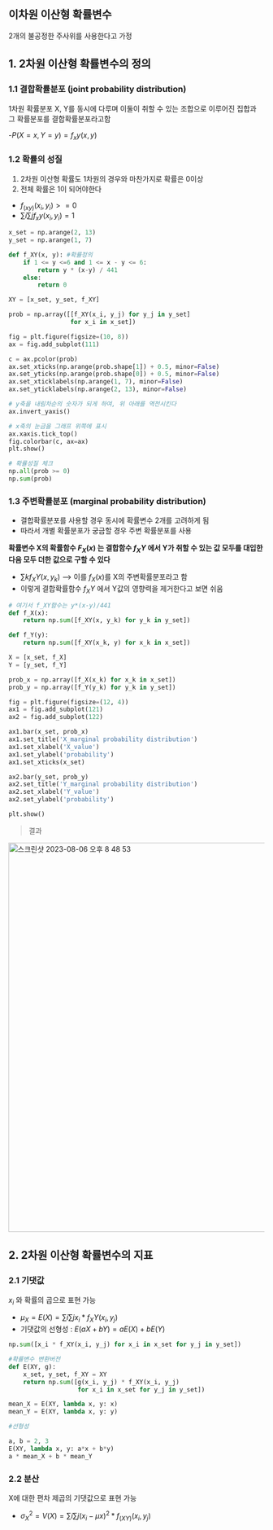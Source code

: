 ## 이차원 이산형 확률변수
2개의 불공정한 주사위를 사용한다고 가정

## 1. 2차원 이산형 확률변수의 정의


### 1.1 결합확률분포 (joint probability distribution)
1차원 확률분포 X, Y를 동시에 다루며 이둘이 취할 수 있는 조합으로 이루어진 집합과 그 확률분포를 결합확률분포라고함


-$P(X=x, Y=y) = f_xy(x,y)$ 

### 1.2 확률의 성질
1) 2차원 이산형 확률도 1차원의 경우와 마찬가지로 확률은 0이상
2) 전체 확률은 1이 되어야한다

- $f_(xy)(x_i, y_i) >= 0$
- $\sum{i}\sum{j}f_xy(x_i,y_i) = 1$


``` python
x_set = np.arange(2, 13)
y_set = np.arange(1, 7)

def f_XY(x, y): #확률정의
    if 1 <= y <=6 and 1 <= x - y <= 6:
        return y * (x-y) / 441
    else:
        return 0

XY = [x_set, y_set, f_XY]

prob = np.array([[f_XY(x_i, y_j) for y_j in y_set]
                 for x_i in x_set])

fig = plt.figure(figsize=(10, 8))
ax = fig.add_subplot(111)

c = ax.pcolor(prob)
ax.set_xticks(np.arange(prob.shape[1]) + 0.5, minor=False)
ax.set_yticks(np.arange(prob.shape[0]) + 0.5, minor=False)
ax.set_xticklabels(np.arange(1, 7), minor=False)
ax.set_yticklabels(np.arange(2, 13), minor=False)

# y축을 내림차순의 숫자가 되게 하여, 위 아래를 역전시킨다
ax.invert_yaxis()

# x축의 눈금을 그래프 위쪽에 표시
ax.xaxis.tick_top()
fig.colorbar(c, ax=ax)
plt.show()
```

``` python
# 확률성질 체크
np.all(prob >= 0)
np.sum(prob)
```


### 1.3 주변확률분포 (marginal probability distribution)
- 결합확률분포를 사용할 경우 동시에 확률변수 2개를 고려하게 됨
- 따라서 개별 확률분포가 궁금할 경우 주변 확률분포를 사용

**확률변수 X의 확률함수 $F_X(x)$ 는 결합함수 $f_XY$ 에서 Y가 취할 수 있는 값 모두를 대입한 다음 모두 더한 값으로 구할 수 있다**


- $\sum{k}f_XY(x, y_k)$  --> 이를 $f_X(x)$를 X의 주변확률분포라고 함
- 이렇게 결합확률함수 $f_XY$ 에서 Y값의 영향력을 제거한다고 보면 쉬움


``` python
# 여기서 f_XY함수는 y*(x-y)/441
def f_X(x):
    return np.sum([f_XY(x, y_k) for y_k in y_set])

def f_Y(y):
    return np.sum([f_XY(x_k, y) for x_k in x_set])

X = [x_set, f_X]
Y = [y_set, f_Y]

prob_x = np.array([f_X(x_k) for x_k in x_set])
prob_y = np.array([f_Y(y_k) for y_k in y_set])

fig = plt.figure(figsize=(12, 4))
ax1 = fig.add_subplot(121)
ax2 = fig.add_subplot(122)

ax1.bar(x_set, prob_x)
ax1.set_title('X_marginal probability distribution')
ax1.set_xlabel('X_value')
ax1.set_ylabel('probability')
ax1.set_xticks(x_set)

ax2.bar(y_set, prob_y)
ax2.set_title('Y_marginal probability distribution')
ax2.set_xlabel('Y_value')
ax2.set_ylabel('probability')

plt.show()
```


> 결과


<img width="765" alt="스크린샷 2023-08-06 오후 8 48 53" src="https://github.com/hozyhozy/Statistics/assets/123252821/28b617ff-4383-47be-ae73-023901f617cc">


## 2. 2차원 이산형 확률변수의 지표

### 2.1 기댓값
$x_i$ 와 확률의 곱으로 표현 가능

- $\mu_{X} = E(X) = \sum{i}\sum{j}x_i * f_XY(x_i, y_j)$
- 기댓값의 선형성 : $E(aX+bY) = aE(X)+bE(Y)$


``` python
np.sum([x_i * f_XY(x_i, y_j) for x_i in x_set for y_j in y_set])

#확률변수 변환버전
def E(XY, g):
    x_set, y_set, f_XY = XY
    return np.sum([g(x_i, y_j) * f_XY(x_i, y_j)
                   for x_i in x_set for y_j in y_set])

mean_X = E(XY, lambda x, y: x)
mean_Y = E(XY, lambda x, y: y)

#선형성

a, b = 2, 3
E(XY, lambda x, y: a*x + b*y)
a * mean_X + b * mean_Y
```

### 2.2 분산
X에 대한 편차 제곱의 기댓값으로 표현 가능

- $\sigma^2_X = V(X) = \sum{i}\sum{j}(x_i - \mu{x})^2* f_(XY)(x_i, y_j)$


